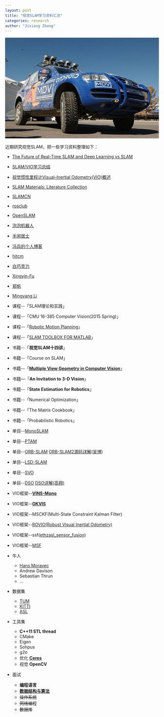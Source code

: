 ```yaml
---
layout: post
title: "视觉SLAM学习资料汇总"
categories: research
author: "Jixiang Zhang"
---
```


![Stanley](/images/640px-Stanley2.JPG)

近期研究视觉SLAM，把一些学习资料整理如下：

- [The Future of Real-Time SLAM and Deep Learning vs SLAM](http://www.computervisionblog.com/2016/01/why-slam-matters-future-of-real-time.html)
- [SLAM/VIO学习总结](https://mp.weixin.qq.com/s/uDmc93Q_bhmMAz_rNdcBVg)
- [视觉惯性里程计Visual–Inertial Odometry(VIO)概述](https://www.cnblogs.com/hitcm/p/6327442.html)
- [SLAM Materials: Literature Collection](https://fzheng.me/2016/03/13/slam-papers/)
- [SLAMCN](http://www.slamcn.org/index.php/%E9%A6%96%E9%A1%B5)
- [rosclub](http://rosclub.cn/cate-1.html)
- [OpenSLAM](https://openslam.org/)
- [泡泡机器人](http://paopaorobot.org/)
- [半闲居士](http://www.cnblogs.com/gaoxiang12/)
- [冯兵的个人博客](http://fengbing.net/)
- [hitcm](http://www.cnblogs.com/hitcm/)
- [白巧克力](https://blog.csdn.net/heyijia0327)
- [Xingyin-Fu](https://blog.csdn.net/fuxingyin/article/list)
- [郑帆](http://fzheng.me/cn/)
- [Mingyang Li](https://sites.google.com/site/mingyangli009/)
- 课程--「SLAM理论和实践」
- 课程--「CMU 16-385 Computer Vision(2015 Spring)」
- 课程--「[Robotic Motion Planning](https://www.cs.cmu.edu/~motionplanning/)」
- 课程--「[SLAM TOOLBOX FOR MATLAB](http://www.iri.upc.edu/people/jsola/JoanSola/eng/toolbox.html)」
- 书籍--「**视觉SLAM十四讲**」
- 书籍--「Course on SLAM」
- 书籍--「[**Multiple View Geometry in Computer Vision**](http://www.robots.ox.ac.uk/~vgg/hzbook/)」
- 书籍—「**An Invitation to 3-D Vision**」
- 书籍--「**State Estimation for Robotics**」
- 书籍--「Numerical Optimization」
- 书籍--「The Matrix Cookbook」
- 书籍--「Probabilistic Robotics」
- 单目--[MonoSLAM](https://github.com/hanmekim/SceneLib2)
- 单目--[PTAM](https://github.com/Oxford-PTAM/PTAM-GPL)
- 单目--[ORB-SLAM](https://github.com/raulmur/ORB_SLAM2) [ORB-SLAM2源码详解](http://git.oschina.net/paopaoslam/ORB-SLAM2)([吴博](https://blog.csdn.net/wendox))
- 单目--[LSD-SLAM](https://github.com/tum-vision/lsd_slam)
- 单目--[SVO](https://github.com/uzh-rpg/rpg_svo)
- 单目--[DSO](https://github.com/JakobEngel/dso) [DSO详解(高翔)](https://zhuanlan.zhihu.com/p/29177540)
- VIO框架--[**VINS-Mono**](https://github.com/HKUST-Aerial-Robotics/VINS-Mono)
- VIO框架--[**OKVIS**](https://github.com/ethz-asl/okvis)
- VIO框架--MSCKF(Multi-State Constraint Kalman Filter)
- VIO框架--[ROVIO(Robust Visual Inertial Odometry)](https://github.com/ethz-asl/rovio)
- VIO框架--ssf([ethzasl_sensor_fusion](https://github.com/ethz-asl/ethzasl_sensor_fusion))
- VIO框架--[MSF](https://github.com/ethz-asl/ethzasl_msf)
- 牛人

  - [Hans Moravec](https://www.frc.ri.cmu.edu/~hpm/)
  - Andrew Davison
  - Sebastian Thrun
  - ...
- 数据集

  - [TUM](https://vision.in.tum.de/data/datasets)
  - [KITTI](http://www.cvlibs.net/datasets/kitti/)
  - [ASL](https://projects.asl.ethz.ch/datasets/)
- 工具集

  - **C++11 STL thread**
  - CMake
  - Eigen
  - Sohpus
  - g2o
  - 优化 [**Ceres**](http://ceres-solver.org/index.html)
  - 视觉 **OpenCV**
- 面试
  - **编程语言**
  - [**数据结构与算法**](http://www.cnblogs.com/skywang12345/p/3603935.html)
  - ~~操作系统~~
  - ~~网络编程~~
  - ~~数据库~~
